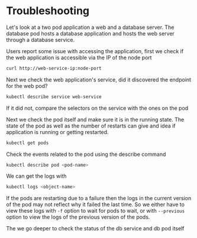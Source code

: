 # Troubleshooting

Let's look at a two pod application a web and a database server. The database pod hosts a database application and hosts the web server through a database service. 

Users report some issue with accessing the application, first we check if the web application is accessible via the IP of the node port

```bash
curl http://web-service-ip:node-port
```

Next we check the web application's service, did it discovered the endpoint for the web pod?

```bash
kubectl describe service web-service
```
If it did not, compare the selectors on the service with the ones on the pod

Next we check the pod itself and make sure it is in the running state. The state of the pod as well as the number of restarts can give and idea if application is running or getting restarted.

```bash
kubectl get pods
```
Check the events related to the pod using the describe command

```bash
kubectl describe pod <pod-name>
```

We can get the logs with
```bash
kubectl logs <object-name>
```

If the pods are restarting due to a failure then the logs in the current version of the pod may not reflect why it failed the last time. So we either have to view these logs with `-f` option to wait for pods to wait, or with `--previous` option to view the logs of the previous version of the pods.

The we go deeper to check the status of the db service and db pod itself

